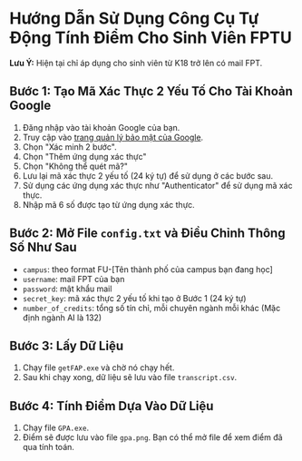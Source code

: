 # Hướng Dẫn Sử Dụng Công Cụ Tự Động Tính Điểm Cho Sinh Viên FPTU

**Lưu Ý:** Hiện tại chỉ áp dụng cho sinh viên từ K18 trở lên có mail FPT.

## Bước 1: Tạo Mã Xác Thực 2 Yếu Tố Cho Tài Khoản Google
1. Đăng nhập vào tài khoản Google của bạn.
2. Truy cập vào [trang quản lý bảo mật của Google](https://myaccount.google.com/security).
3. Chọn "Xác minh 2 bước".
4. Chọn "Thêm ứng dụng xác thực"
5. Chọn "Không thể quét mã?"
6. Lưu lại mã xác thực 2 yếu tố (24 ký tự) để sử dụng ở các bước sau.
7. Sử dụng các ứng dụng xác thực như "Authenticator" để sử dụng mã xác thực.
8. Nhập mã 6 số được tạo từ ứng dụng xác thực.

## Bước 2: Mở File `config.txt` và Điều Chỉnh Thông Số Như Sau
- `campus`: theo format FU-[Tên thành phố của campus bạn đang học]
- `username`: mail FPT của bạn
- `password`: mật khẩu mail
- `secret_key`: mã xác thực 2 yếu tố khi tạo ở Bước 1 (24 ký tự)
- `number_of_credits`: tổng số tín chỉ, mỗi chuyên ngành mỗi khác (Mặc định ngành AI là 132)

## Bước 3: Lấy Dữ Liệu
1. Chạy file `getFAP.exe` và chờ nó chạy hết.
2. Sau khi chạy xong, dữ liệu sẽ lưu vào file `transcript.csv`.

## Bước 4: Tính Điểm Dựa Vào Dữ Liệu
1. Chạy file `GPA.exe`.
2. Điểm sẽ được lưu vào file `gpa.png`. Bạn có thể mở file để xem điểm đã qua tính toán.
